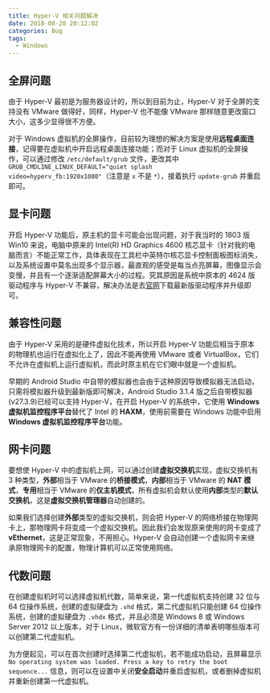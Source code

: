 ```yaml
---
title: Hyper-V 相关问题解决
date: 2018-08-20 20:12:02
categories: Bug
tags:
  - Windows
---
```


## 全屏问题
由于 Hyper-V 最初是为服务器设计的，所以到目前为止，Hyper-V 对于全屏的支持没有 VMware 做得好，同样，Hyper-V 也不能像 VMware 那样随意更改窗口大小，这多少显得很不方便。

对于 Windows 虚拟机的全屏操作，目前较为理想的解决方案是使用**远程桌面连接**，记得要在虚拟机中开启远程桌面连接功能；而对于 Linux 虚拟机的全屏操作，可以通过修改 `/etc/default/grub` 文件，更改其中 `GRUB_CMDLINE_LINUX_DEFAULT="quiet splash video=hyperv_fb:1920x1080"`（注意是 `x` 不是 `*`），接着执行 `update-grub` 并重启即可。
<!--more-->

## 显卡问题
开启 Hyper-V 功能后，原主机的显卡可能会出现问题，对于我当时的 1803 版 Win10 来说，电脑中原来的 Intel(R) HD Graphics 4600 核芯显卡（针对我的电脑而言）不能正常工作，具体表现在工具栏中英特尔核芯显卡控制面板图标消失，以及系统设置中莫名出现多个显示器，最直观的感受是每当点亮屏幕，图像显示会变慢，并且有一个逐渐适配屏幕大小的过程。究其原因是系统中原本的 4624 版驱动程序与 Hyper-V 不兼容，解决办法是去[官网](https://downloadcenter.intel.com/zh-cn)下载最新版驱动程序并升级即可。

## 兼容性问题
由于 Hyper-V 采用的是硬件虚拟化技术，所以开启 Hyper-V 功能后相当于原本的物理机也运行在虚拟化上了，因此不能再使用 VMware 或者 VirtualBox，它们不允许在虚拟机上运行虚拟机，而此时原主机在它们眼中就是一个虚拟机。

早期的 Android Studio 中自带的模拟器也会由于这种原因导致模拟器无法启动，只需将模拟器升级到最新版即可解决，Android Studio 3.1.4 版之后自带模拟器(v27.3.9)已经可以支持 Hyper-V，在开启 Hyper-V 的系统中，它使用 **Windows 虚拟机监控程序平台**替代了 Intel 的 **HAXM**，使用前需要在 Windows 功能中启用 **Windows 虚拟机监控程序平台**功能。

## 网卡问题
要想使 Hyper-V 中的虚拟机上网，可以通过创建**虚拟交换机**实现，虚拟交换机有 3 种类型，**外部**相当于 VMware 的**桥接模式**，**内部**相当于 VMware 的 **NAT 模式**，**专用**相当于 VMware 的**仅主机模式**，所有虚拟机会默认使用**内部**类型的**默认交换机**，这是**虚拟交换机管理器**自动创建的。

如果我们选择创建**外部**类型的虚拟交换机，则会把 Hyper-V 的网络桥接在物理网卡上，那物理网卡将变成一个虚拟交换机。因此我们会发现原来使用的网卡变成了 **vEthernet**，这是正常现象，不用担心。Hyper-V 会自动创建一个虚拟网卡来继承原物理网卡的配置，物理计算机可以正常使用网络。

## 代数问题
在创建虚拟机时可以选择虚拟机代数，简单来说，第一代虚拟机支持创建 32 位与 64 位操作系统，创建的虚拟硬盘为 `.vhd` 格式，第二代虚拟机只能创建 64 位操作系统，创建的虚拟硬盘为 `.vhdx` 格式，并且必须是 Windows 8 或 Windows Server 2012 以上版本，对于 Linux，微软官方有一份详细的清单表明哪些版本可以创建第二代虚拟机。

为方便起见，可以在首次创建时选择第二代虚拟机，若不能成功启动，且屏幕显示 `No operating system was loaded. Press a key to retry the boot sequence...` 信息，则可以在设置中关闭**安全启动**并重启虚拟机，或者删掉虚拟机并重新创建第一代虚拟机。
